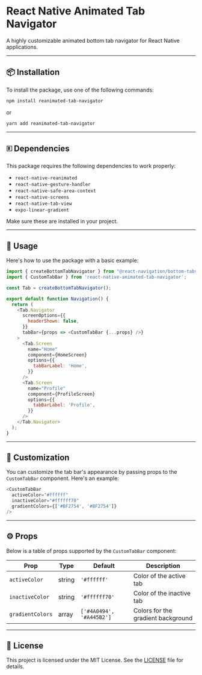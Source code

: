 # React Native Animated Tab Navigator

A highly customizable animated bottom tab navigator for React Native applications.

---

## 📦 Installation

To install the package, use one of the following commands:

```bash
npm install reanimated-tab-navigator
```

or

```bash
yarn add reanimated-tab-navigator
```

---

## 🗉️ Dependencies

This package requires the following dependencies to work properly:

- `react-native-reanimated`
- `react-native-gesture-handler`
- `react-native-safe-area-context`
- `react-native-screens`
- `react-native-tab-view`
- `expo-linear-gradient`

Make sure these are installed in your project.

---

## 🚀 Usage

Here's how to use the package with a basic example:

```javascript
import { createBottomTabNavigator } from "@react-navigation/bottom-tabs";
import { CustomTabBar } from 'react-native-animated-tab-navigator';

const Tab = createBottomTabNavigator();

export default function Navigation() {
  return (
    <Tab.Navigator
      screenOptions={{
        headerShown: false,
      }}
      tabBar={props => <CustomTabBar {...props} />}
    >
      <Tab.Screen
        name="Home"
        component={HomeScreen}
        options={{
          tabBarLabel: 'Home',
        }}
      />
      <Tab.Screen
        name="Profile"
        component={ProfileScreen}
        options={{
          tabBarLabel: 'Profile',
        }}
      />
    </Tab.Navigator>
  );
}
```

---

## 🎨 Customization

You can customize the tab bar's appearance by passing props to the `CustomTabBar` component. Here's an example:

```javascript
<CustomTabBar
  activeColor="#ffffff"
  inactiveColor="#ffffff70"
  gradientColors={['#BF2754', '#BF2754']}
/>
```

---

## ⚙️ Props

Below is a table of props supported by the `CustomTabBar` component:

| **Prop**         | **Type** | **Default**           | **Description**                           |
|-------------------|----------|-----------------------|-------------------------------------------|
| `activeColor`     | string   | `'#ffffff'`          | Color of the active tab                   |
| `inactiveColor`   | string   | `'#ffffff70'`        | Color of the inactive tab                 |
| `gradientColors`  | array    | `['#4A0494', '#A445B2']` | Colors for the gradient background         |

---

## 🔖 License

This project is licensed under the MIT License. See the [LICENSE](LICENSE) file for details.
